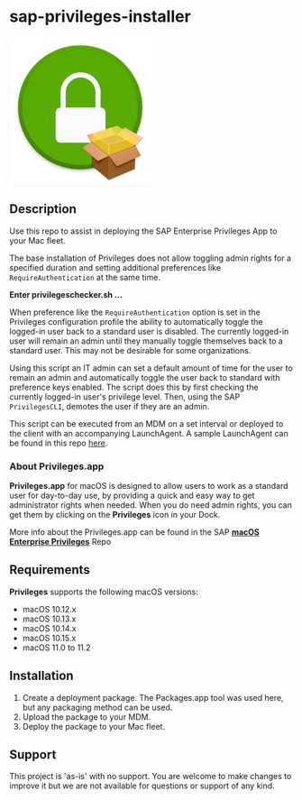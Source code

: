 # sap-privileges-installer

![](readme-images/privileges_installer_icon.png)

## Description 

Use this repo to assist in deploying the SAP Enterprise Privileges App to your Mac fleet.

The base installation of Privileges does not allow toggling admin rights for a specified duration and setting additional preferences like `RequireAuthentication` at the same time.

**Enter privilegeschecker.sh ...**

When preference like the `RequireAuthentication` option is set in the Privileges configuration profile the ability to automatically toggle the logged-in user back to a standard user is disabled. The currently logged-in user will remain an admin until they manually toggle themselves back to a standard user. This may not be desirable for some organizations.

Using this script an IT admin can set a default amount of time for the user to remain an admin and automatically toggle the user back to standard with preference keys enabled. The script does this by first checking the currently logged-in user's privilege level. Then, using the SAP `PrivilegesCLI`, demotes the user if they are an admin.

This script can be executed from an MDM on a set interval or deployed to the client with an accompanying LaunchAgent. A sample LaunchAgent can be found in this repo [here](https://github.com/captam3rica/sap-privileges-installer/blob/master/payload/Library/LaunchAgents/com.github.captam3rica.privileges.checker.plist).


### About Privileges.app

**Privileges.app** for macOS is designed to allow users to work as a standard user for day-to-day use, by providing a quick and easy way to get administrator rights when needed. When you do need admin rights, you can get them by clicking on the **Privileges** icon in your Dock.

More info about the Privileges.app can be found in the SAP **[macOS Enterprise Privileges](https://github.com/SAP/macOS-enterprise-privileges)** Repo


## Requirements

**Privileges** supports the following macOS versions:

* macOS 10.12.x
* macOS 10.13.x
* macOS 10.14.x
* macOS 10.15.x
* macOS 11.0 to 11.2

## Installation

1. Create a deployment package. The Packages.app tool was used here, but any packaging method can be used.
2. Upload the package to your MDM.
3. Deploy the package to your Mac fleet.


## Support

This project is 'as-is' with no support. You are welcome to make changes to improve it but we are not available for questions or support of any kind.
